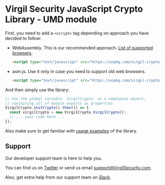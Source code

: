 # Virgil Security JavaScript Crypto Library - UMD module
First, you need to add a `<script>` tag depending on approach you have decided to follow:
- WebAssembly. This is our recommended approach. [List of supported browsers](https://caniuse.com/#feat=wasm).
  ```html
  <script type="text/javascript" src="https://unpkg.com/virgil-crypto@^4.0.0/dist/browser.umd.js"></script>
  ```
- asm.js. Use it only in case you need to support old web browsers.
  ```html
  <script type="text/javascript" src="https://unpkg.com/virgil-crypto@^4.0.0/dist/browser.asmjs.umd.js"></script>
  ```

And then simply use the library:
```js
// Use the global variable `VirgilCrypto` as a namespace object,
// containing all of module exports as properties
VirgilCrypto.initCrypto().then(() => {
  const virgilCrypto = new VirgilCrypto.VirgilCrypto();
  // ... your code here ...
});
```

Also make sure to get familiar with [usage examples](usage-examples.md) of the library.

## Support
Our developer support team is here to help you.

You can find us on [Twitter](https://twitter.com/VirgilSecurity) or send us email support@VirgilSecurity.com.

Also, get extra help from our support team on [Slack](https://virgilsecurity.com/join-community).
